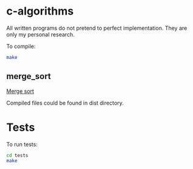 c-algorithms
============

All written programs do not pretend to perfect implementation.
They are only my personal research.

To compile:

```bash
make
```

merge_sort
----------

[Merge sort](http://en.wikipedia.org/wiki/Merge_sort)

Compiled files could be found in dist directory.

Tests
=====

To run tests:

```bash
cd tests
make
```
